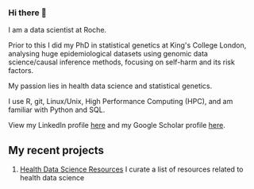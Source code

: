 ### Hi there 👋

I am a data scientist at Roche.

Prior to this I did my PhD in statistical genetics at King's College London, analysing huge epidemiological datasets using genomic data science/causal inference methods, focusing on self-harm and its risk factors. 

My passion lies in health data science and statistical genetics. 

I use R, git, Linux/Unix, High Performance Computing (HPC), and am familiar with Python and SQL. 

View my LinkedIn profile [here](https://www.linkedin.com/in/kai-xiang-lim-5e345/) and my Google Scholar profile [here](https://scholar.google.com/citations?user=ZZUXuo0AAAAJ&hl=en).


## My recent projects
1. [Health Data Science Resources](https://github.com/kai-lim/Health-data-science-resources)
I curate a list of resources related to health data science
